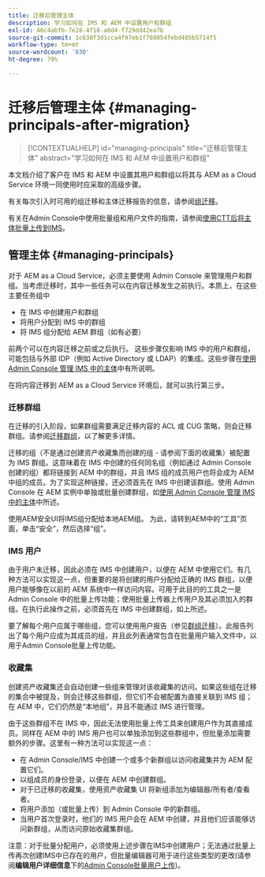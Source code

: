 ```yaml
---
title: 迁移后管理主体
description: 学习如何在 IMS 和 AEM 中设置用户和群组
exl-id: 46c4abfb-7e28-4f18-a6d4-f729dd42ea7b
source-git-commit: 1c638f3d1cca4f97eb1f760054febd405b5714f5
workflow-type: tm+mt
source-wordcount: '830'
ht-degree: 79%

---
```


# 迁移后管理主体 {#managing-principals-after-migration}

>[!CONTEXTUALHELP]
>id="managing-principals"
>title="迁移后管理主体"
>abstract="学习如何在 IMS 和 AEM 中设置用户和群组"

本文档介绍了客户在 IMS 和 AEM 中设置其用户和群组以将其与 AEM as a Cloud Service 环境一同使用时应采取的高级步骤。

有关每次引入时可用的组迁移和主体迁移报告的信息，请参阅[组迁移](/help/journey-migration/content-transfer-tool/using-content-transfer-tool/group-migration.md)。

有关在Admin Console中使用批量组和用户文件的指南，请参阅[使用CTT后将主体批量上传到IMS](/help/journey-migration/content-transfer-tool/using-content-transfer-tool/bulk-principal-uploading.md)。

## 管理主体 {#managing-principals}

对于 AEM as a Cloud Service，必须主要使用 Admin Console 来管理用户和群组。当考虑迁移时，其中一些任务可以在内容迁移发生之前执行。本质上，在这些主要任务组中

* 在 IMS 中创建用户和群组
* 将用户分配到 IMS 中的群组
* 将 IMS 组分配给 AEM 群组（如有必要）

前两个可以在内容迁移之前或之后执行。  这些步骤仅影响 IMS 中的用户和群组，可能包括与外部 IDP（例如 Active Directory 或 LDAP）的集成。这些步骤在[使用 Admin Console 管理 IMS 中的主体](/help/journey-migration/managing-principals.md)中有所说明。

在将内容迁移到 AEM as a Cloud Service 环境后，就可以执行第三步。

### 迁移群组

在迁移的引入阶段，如果群组需要满足迁移内容的 ACL 或 CUG 策略，则会迁移群组。请参阅[迁移群组](/help/journey-migration/content-transfer-tool/using-content-transfer-tool/group-migration.md)，以了解更多详情。

迁移的组（不是通过创建资产收藏集而创建的组 - 请参阅下面的收藏集）被配置为 IMS 群组。这意味着在 IMS 中创建的任何同名组（例如通过 Admin Console 创建的组）都将链接到 AEM 中的群组，并且 IMS 组的成员用户也将会成为 AEM 中组的成员。为了实现这种链接，还必须首先在 IMS 中创建该群组。使用 Admin Console 在 AEM 实例中单独或批量创建群组，如[使用 Admin Console 管理 IMS 中的主体](/help/journey-migration/managing-principals.md)中所述。

使用AEM安全UI将IMS组分配给本地AEM组。 为此，请转到AEM中的“工具”页面，单击“安全”，然后选择“组”。

### IMS 用户

由于用户未迁移，因此必须在 IMS 中创建用户，以便在 AEM 中使用它们。有几种方法可以实现这一点，但重要的是将创建的用户分配给正确的 IMS 群组，以便用户能够像在以前的 AEM 系统中一样访问内容。可用于此目的的工具之一是 Admin Console 中的批量上传功能；使用批量上传器上传用户及其必须加入的群组。在执行此操作之前，必须首先在 IMS 中创建群组，如上所述。

要了解每个用户应属于哪些组，您可以使用用户报告（参见[群组迁移](/help/journey-migration/content-transfer-tool/using-content-transfer-tool/group-migration.md)）。此报告列出了每个用户应成为其成员的组，并且此列表通常包含在批量用户输入文件中，以用于Admin Console批量上传功能。

### 收藏集

创建资产收藏集还会自动创建一些组来管理对该收藏集的访问。如果这些组在迁移的集合中被提及，则会迁移这些群组，但它们不会被配置为直接关联到 IMS 组；在 AEM 中，它们仍然是“本地组”，并且不能通过 IMS 进行管理。

由于这些群组不在 IMS 中，因此无法使用批量上传工具来创建用户作为其直接成员。同样在 AEM 中的 IMS 用户也可以单独添加到这些群组中，但批量添加需要额外的步骤。这里有一种方法可以实现这一点：
* 在 Admin Console/IMS 中创建一个或多个新群组以访问收藏集并为 AEM 配置它们。
* 以组成员的身份登录，以便在 AEM 中创建群组。
* 对于已迁移的收藏集，使用资产收藏集 UI 将新组添加为编辑器/所有者/查看者。
* 将用户添加（或批量上传）到 Admin Console 中的新群组。
* 当用户首次登录时，他们的 IMS 用户会在 AEM 中创建，并且他们应该能够访问新群组，从而访问原始收藏集群组。

注意：对于批量分配用户，必须使用上述步骤在IMS中创建用户；无法通过批量上传再次创建IMS中已存在的用户，但批量编辑器可用于进行这些类型的更改(请参阅&#x200B;**编辑用户详细信息**&#x200B;下的[Admin Console批量用户上传](https://helpx.adobe.com/enterprise/using/bulk-upload-users.html))。
